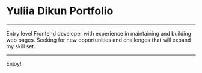 # Yuliia Dikun Portfolio

---

Entry level Frontend developer with experience in maintaining and
building web pages. Seeking for new opportunities and challenges
that will expand my skill set.

---

Enjoy!
